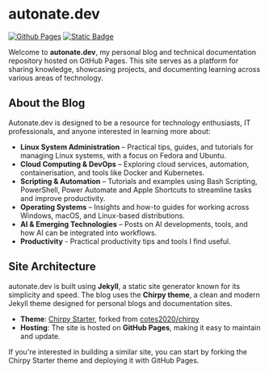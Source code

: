 # autonate.dev
[![Github Pages](https://img.shields.io/badge/github%20pages-121013?style=for-the-badge&logo=github&logoColor=white)](https://autonate.dev)
[![Static Badge](https://img.shields.io/badge/made_with-Jekyll-red)](https://jekyllrb.com/)


Welcome to **autonate.dev**, my personal blog and technical documentation repository hosted on GitHub Pages. This site serves as a platform for sharing knowledge, showcasing projects, and documenting learning across various areas of technology.

## About the Blog

Autonate.dev is designed to be a resource for technology enthusiasts, IT professionals, and anyone interested in learning more about:

- **Linux System Administration** – Practical tips, guides, and tutorials for managing Linux systems, with a focus on Fedora and Ubuntu.
- **Cloud Computing & DevOps** – Exploring cloud services, automation, containerisation, and tools like Docker and Kubernetes.
- **Scripting & Automation** – Tutorials and examples using Bash Scripting, PowerShell, Power Automate and Apple Shortcuts to streamline tasks and improve productivity.
- **Operating Systems** – Insights and how-to guides for working across Windows, macOS, and Linux-based distributions.
- **AI & Emerging Technologies** – Posts on AI developments, tools, and how AI can be integrated into workflows.
- **Productivity** - Practical productivity tips and tools I find useful.

## Site Architecture

autonate.dev is built using **Jekyll**, a static site generator known for its simplicity and speed. The blog uses the **Chirpy theme**, a clean and modern Jekyll theme designed for personal blogs and documentation sites.

- **Theme**: [Chirpy Starter](https://github.com/cotes2020/chirpy-starter), forked from [cotes2020/chirpy](https://github.com/cotes2020/chirpy)
- **Hosting**: The site is hosted on **GitHub Pages**, making it easy to maintain and update.

If you're interested in building a similar site, you can start by forking the Chirpy Starter theme and deploying it with GitHub Pages.


